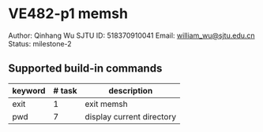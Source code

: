 # VE482-p1 memsh

Author: Qinhang Wu
SJTU ID: 518370910041
Email: william_wu@sjtu.edu.cn
Status: milestone-2

## Supported build-in commands
| keyword | \# task | description |
| ------- | ------- | ----------- |
| exit    | 1       | exit memsh  |
| pwd     | 7       | display current directory  |
